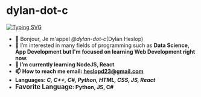<h1>dylan-dot-c</h1>
<a href="https://git.io/typing-svg"><img src="https://readme-typing-svg.demolab.com?font=Love+Ya+Like+A+Sister&size=30&pause=600&background=FF070700&width=500&lines=I+like+to+Code+alot...;because+Coding+is+fun...;and+I+want+to+help+make+a+change." alt="Typing SVG" /></a>

- 👋 Bonjour, Je m'appel <i>@dylan-dot-c</i>(Dylan Heslop)
- 👀 I’m interested in many fields of programming such as <b>Data Science<b>, <b>App Development</b> but I'm focused on learning Web Development right now.
- 🌱 I’m currently learning NodeJS, React
- 📫 How to reach me email: <a href="mailto:heslopd23@gmail.com">heslopd23@gmail.com</a>
- <b>Languages:<b> <i>C, C++, C#, Python, HTML, CSS, JS, React</i>
- <big>Favorite Language</big>: Python, JS, C#
